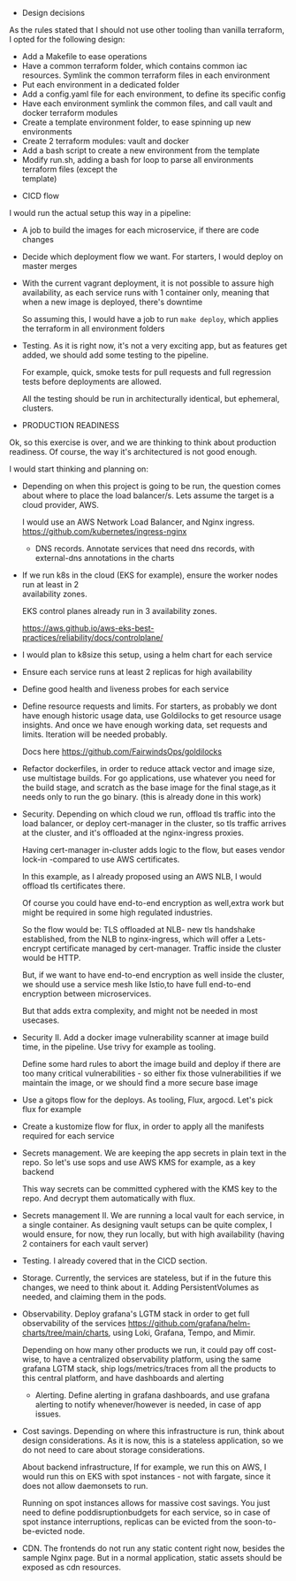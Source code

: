 * Design decisions

As the rules stated that I should not use other tooling than vanilla terraform, I opted
for the following design:

- Add a Makefile to ease operations
- Have a common terraform folder, which contains common iac resources. Symlink the common 
  terraform files in each environment
- Put each environment in a dedicated folder
- Add a config.yaml file for each environment, to define its specific config
- Have each environment symlink the common files, and call vault and docker terraform modules
- Create a template environment folder, to ease spinning up new environments
- Create 2 terraform modules: vault and docker
- Add a bash script to create a new environment from the template
- Modify run.sh, adding a bash for loop to parse all environments terraform files (except the  
  template)


* CICD flow

I would run the actual setup this way in a pipeline:

- A job to build the images for each microservice, if there are code changes
- Decide which deployment flow we want. For starters, I would deploy on master merges
- With the current vagrant deployment, it is not possible to assure high availability, as each 
  service runs with 1 container only, meaning that when a new image is deployed, there's downtime

  So assuming this, I would have a job to run `make deploy`, which applies the terraform in all environment folders

- Testing. As it is right now, it's not a very exciting app, but as features get added, we 
  should add some testing to the pipeline. 

  For example, quick, smoke tests for pull requests and full regression tests before deployments are allowed.
  
  All the testing should be run in architecturally identical, but ephemeral, clusters.


* PRODUCTION READINESS

Ok, so this exercise is over, and we are thinking to think about production readiness. Of course, the way it's architectured is not good enough.

I would start thinking and planning on:

- Depending on when this project is going to be run, the question comes about where to place the 
  load balancer/s. Lets assume the target is a cloud provider, AWS.
  
  I would use an AWS Network Load Balancer, and Nginx ingress. 
  https://github.com/kubernetes/ingress-nginx

  - DNS records. Annotate services that need dns records, with external-dns annotations in the charts

- If we run k8s in the cloud (EKS for example), ensure the worker nodes run at least in 2   
  availability zones. 
  
  EKS control planes already run in 3 availability zones.

  https://aws.github.io/aws-eks-best-practices/reliability/docs/controlplane/

- I would plan to k8size this setup, using a helm chart for each service

- Ensure each service runs at least 2 replicas for high availability

- Define good health and liveness probes for each service

- Define resource requests and limits. For starters, as probably we dont have enough historic 
  usage data, use Goldilocks to get resource usage insights. And once we have enough working data, set requests and limits. Iteration will be needed probably.

  Docs here https://github.com/FairwindsOps/goldilocks

- Refactor dockerfiles, in order to reduce attack vector and image size, use multistage builds.
  For go applications, use whatever you need for the build stage, and scratch as the base image for the final stage,as it needs only to run the go binary. (this is already done in this work)

- Security. Depending on which cloud we run, offload tls traffic into the load balancer, or 
  deploy cert-manager in the cluster, so tls traffic arrives at the cluster, and it's offloaded at the nginx-ingress proxies.

  Having cert-manager in-cluster adds logic to the flow, but eases vendor lock-in -compared to use AWS certificates.

  In this example, as I already proposed using an AWS NLB, I would offload tls certificates there. 

  Of course you could have end-to-end encryption as well,extra work but might be required in some high regulated industries. 

  So the flow would be: TLS offloaded at NLB- new tls handshake established, from the NLB to nginx-ingress, which will offer a Lets-encrypt certificate managed by cert-manager. Traffic inside the cluster would be HTTP.

  But, if we want to have end-to-end encryption as well inside the cluster, we should use a service mesh like Istio,to have full end-to-end encryption between microservices.
  
  But that adds extra complexity, and might not be needed in most usecases.

- Security II. Add a docker image vulnerability scanner at image build time, in the pipeline. 
  Use trivy for example as tooling. 

  Define some hard rules to abort the image build and deploy if there are too many critical vulnerabilities - so either fix those vulnerabilities if we maintain the image, or we should find a more secure base image 

- Use a gitops flow for the deploys. As tooling, Flux, argocd. Let's pick flux for example

- Create a kustomize flow for flux, in order to apply all the manifests required for each service

- Secrets management. We are keeping the app secrets in plain text in the repo. So let's use 
  sops and use AWS KMS for example, as a key backend
  
  This way secrets can be committed cyphered with the KMS key to the repo. And decrypt them automatically with flux.

- Secrets management II. We are running a local vault for each service, in a single container. 
  As designing vault setups can be quite complex, I would ensure, for now, they run locally, but with high availability (having 2 containers for each vault server)

- Testing. I already covered that in the CICD section.

- Storage. Currently, the services are stateless, but if in the future this changes, we need to 
  think about it. Adding PersistentVolumes as needed, and claiming them in the pods.

- Observability. Deploy grafana's LGTM stack in order to get full observability of the services
  https://github.com/grafana/helm-charts/tree/main/charts, using Loki, Grafana, Tempo, and Mimir.

  Depending on how many other products we run, it could pay off cost-wise, to have a centralized observability platform, using the same grafana LGTM stack, ship logs/metrics/traces from all the products to this central platform, and have dashboards and alerting

    - Alerting. Define alerting in grafana dashboards, and use grafana alerting to notify 
      whenever/however is needed, in case of app issues.  

- Cost savings. Depending on where this infrastructure is run, think about design 
  considerations. As it is now, this is a stateless application, so we do not need to care about storage considerations.
  
  About backend infrastructure, If for example, we run this on AWS, I would run this on EKS with spot instances - not with fargate, since it does not allow daemonsets to run.

  Running on spot instances allows for massive cost savings. You just need to define poddisruptionbudgets for each service, so in case of spot instance interruptions, replicas can be evicted from the
  soon-to-be-evicted node.

- CDN. The frontends do not run any static content right now, besides the sample Nginx page. But 
  in a normal application, static assets should be exposed as cdn resources.
